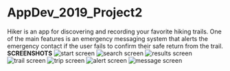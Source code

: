 # AppDev_2019_Project2
Hiker is an app for discovering and recording your favorite hiking trails. One of the main features is an emergency messaging system that alerts the emergency contact if the user fails to confirm their safe return from the trail. 
**SCREENSHOTS**
![start screen](/images/ShotStart.PNG) ![search screen](/images/ShotSearch.PNG) ![results screen](/images/Shotresults.PNG) ![trail screen](/images/ShotTrail.PNG) ![trip screen](/images/ShotTrip1.PNG) ![alert screen](/images/ShotAlert.PNG) ![message screen](/images/ShotMessage.PNG)
